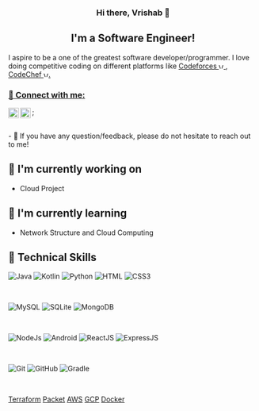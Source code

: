   
<h3 align="center">
Hi there, Vrishab 👋
</h3>

<h2 align="center">
I'm a Software Engineer!
</h2> 

I aspire to be a one of the greatest software developer/programmer. I love doing competitive coding on different platforms like <a href="https://codeforces.com/profile/grivarvicky">Codeforces <img src="https://cdn.jsdelivr.net/npm/simple-icons@3.0.1/icons/codeforces.svg" alt="Vrishab Shetty | Codeforces" width="10px" heigth="10px"> , <a href="">CodeChef <img src="https://cdn.jsdelivr.net/npm/simple-icons@3.0.1/icons/codechef.svg" alt="Vrishab Shetty | CodeChef" width="10px" heigth="10px">.

### 🤝 Connect with me:
<a href="https://linkedin.com/in/vrishab-shetty/"><img align="left" src="https://cdn.jsdelivr.net/npm/simple-icons@3.0.1/icons/linkedin.svg" alt="Vrishab Shetty | LinkedIn" width="21px"/></a>
<a href="mailto:vrishabshetty@gmai.com" target="_blank"><img align="left" src="https://cdn.jsdelivr.net/npm/simple-icons@3.0.1/icons/gmail.svg" alt="Vrishab Shetty | Mail" width="21px" /></a>;
  
</br>
- 💬 If you have any question/feedback, please do not hesitate to reach out to me!

## 🔭 I'm currently working on

- Cloud Project


## 🌱 I'm currently learning

- Network Structure and Cloud Computing


## 💼 Technical Skills

![Java](https://www.vectorlogo.zone/logos/java/java-horizontal.svg)
![Kotlin](https://www.vectorlogo.zone/logos/kotlinlang/kotlinlang-ar21.svg)
![Python](https://www.vectorlogo.zone/logos/python/python-horizontal.svg)
![HTML](https://www.vectorlogo.zone/logos/w3_html5/w3_html5-ar21.svg)
![CSS3](https://www.vectorlogo.zone/logos/w3_css/w3_css-ar21.svg)



</br>

![MySQL](https://www.vectorlogo.zone/logos/mysql/mysql-horizontal.svg)
![SQLite](https://www.vectorlogo.zone/logos/sqlite/sqlite-ar21.svg)
![MongoDB](https://www.vectorlogo.zone/logos/mongodb/mongodb-ar21.svg)

</br>

![NodeJs](https://www.vectorlogo.zone/logos/nodejs/nodejs-horizontal.svg)
![Android](https://www.vectorlogo.zone/logos/android/android-icon.svg)
![ReactJS](https://www.vectorlogo.zone/logos/reactjs/reactjs-ar21.svg)
![ExpressJS](https://www.vectorlogo.zone/logos/expressjs/expressjs-ar21.svg)

</br>

![Git](https://www.vectorlogo.zone/logos/git-scm/git-scm-ar21.svg)
![GitHub](https://www.vectorlogo.zone/logos/github/github-ar21.svg)
![Gradle](https://www.vectorlogo.zone/logos/gradle/gradle-ar21.svg)

</br>

[Terraform](https://www.vectorlogo.zone/logos/terraformio/terraformio-ar21.svg)
[Packet](https://www.vectorlogo.zone/logos/packerio/packerio-ar21.svg)
[AWS](https://www.vectorlogo.zone/logos/amazon_aws/amazon_aws-ar21.svg)
[GCP](https://www.vectorlogo.zone/logos/google_cloud/google_cloud-ar21.svg)
[Docker](https://www.vectorlogo.zone/logos/docker/docker-ar21.svg)






